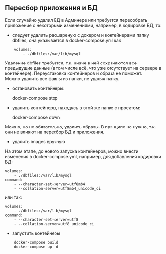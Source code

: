 ## Пересбор приложения и БД

Если случайно удалил БД в Админере или требуется пересобрать приложение с некоторыми изменениями, например, в кодировке БД, то:

- следует удалить расшареную с докером и контейнерами папку dbfiles, она указывается в docker-compose.yml как

```
    volumes:  
        - ./dbfiles:/var/lib/mysql
```

Удаление dbfiles требуется, т.к. иначе в ней сохраняются все предыдущие данные (в том числе всё, что уже отсутствует на сервере в контейнере). Переустановка контейнеров и образа не поможет.  
Можно удалить все файлы из папки, не удаляя папку.


- остановить контейнеры:

    docker-compose stop

- удалить контейнеры, находясь в этой же папке с проектом: 

    docker-compose down 

Можно, но не обязательно, удалить образы. В принципе не нужно, т.к. они не влияют на пересбор БД и приложения.

- удалить images вручную

На этом этапе, до нового запуска контейнеров, можно внести изменения в docker-compose.yml, например, для добавления кодировки БД:

    volumes:
        - ./dbfiles:/var/lib/mysql
    command:
        - --character-set-server=utf8mb4
        - --collation-server=utf8mb4_unicode_ci

или так:

    volumes:
        - ./dbfiles:/var/lib/mysql
    command:
        - --character-set-server=utf8
        - --collation-server=utf8_unicode_ci


- запустить контейнеры
```
    docker-compose build  
    docker-compose up -d
```

